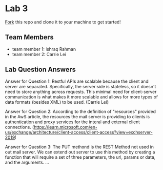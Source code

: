 # Lab 3
[Fork](https://docs.github.com/en/get-started/quickstart/fork-a-repo) this repo and clone it to your machine to get started!

## Team Members
- team member 1: Ishraq Rahman
- team member 2: Carrie Lei

## Lab Question Answers

Answer for Question 1: 
Restful APIs are scalable because the client and server are separated. Specifically, the server side is stateless, so it doesn't need to store anything across requests. This minimal need for client-server communication is what makes it more scalable and allows for more types of data formats (besides XML) to be used. (Carrie Lei)

Answer for Question 2:
According to the definition of "resources" provided in the AwS article, the resources the mail server is providing to clients is authentication and proxy services for the interal and external client connections. 
(https://learn.microsoft.com/en-us/exchange/architecture/client-access/client-access?view=exchserver-2019)

Answer for Question 3: 
The PUT methond is the REST Method not used in out mail server. We can extend out server to use this method by creating a function that will require a set of three parameters, the url, params or data, and the arguments. 
...